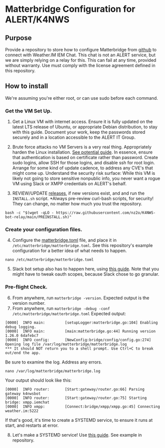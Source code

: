 # Matterbridge Configuration for ALERT/K4NWS
## Purpose
Provide a repository to store how to configure Matterbridge from [github](https://github.com/42wim/matterbridge) to connect with Weather.IM IEM Chat. This chat is not an ALERT service, but we are simply relying on a relay for this. This can fail at any time, provided without warranty. Use must comply with the license agreement defined in this repository.

## How to install
We're assuming you're either root, or can use sudo before each command.

### Get the VM Set Up.
1. Get a Linux VM with internet access. Ensure it is fully updated on the latest LTS release of Ubuntu, or appropriate Debian distribution, to stay with this guide. Document your work, keep the passwords stored securely and in a location accessible to the ALERT IT Group.
2. Brute force attacks no VM Servers is a very real thing. Appropriately harden the Linux installation. [See potential guide](https://www.digitalocean.com/community/tutorials/how-to-harden-openssh-on-ubuntu-20-04). In essence, ensure that authentication is based on certificate rather than password. Create sudo logins, allow SSH for those logins, and disable ssh for root login. Arrange for some kind of update cadence, to address any CVE's that might come up. Understand the security risk surface: While this VM is likely not going to store sensitive nonpublic info, you never want a rogue VM using Slack or XMPP credentials on ALERT's behalf.

3. REVIEW/UPDATE [releases](https://github.com/42wim/matterbridge/releases/), if new versions exist, and and run the `INSTALL.sh` script.
*Always pre-review curl-bash scripts, for security! They can change, no matter how much you trust the repository.
```
bash -c "$(wget -qLO - https://raw.githubusercontent.com/nz2o/K4NWS-bot-relay/main/PREINSTALL.sh)"
```

### Create your configuration files.
4. Configure the [matterbridge.toml](https://github.com/nz2o/K4NWS-bot-relay/blob/main/VM/etc/matterbridge/matterbridge.toml) file, and place it in `/etc/matterbridge/matterbridge.toml`. See this repository's example configuration for a better idea of what needs to happen.
```
nano /etc/matterbridge/matterbridge.toml
```

5. Slack bot setup also has to happen here, using [this guide](https://github.com/42wim/matterbridge/wiki/Slack-bot-setup#bot-based-setup). Note that you might have to tweak oauth scopes, because Slack chose to go granular.

### Pre-flight Check.
6. From anywhere, run `matterbridge -version`. Expected output is the version number.
7. From anywhere, run `matterbridge -debug -conf /etc/matterbridge/matterbridge.toml`
Expected output: 
```
[0000]  INFO main:         [setupLogger:matterbridge.go:104] Enabling debug logging.
[0000]  INFO main:         [main:matterbridge.go:44] Running version 1.26.0 6dafebc7
[0000]  INFO config:       [NewConfig:bridge/config/config.go:274] Opening log file /var/log/matterbridge/matterbridge.log
*** It should NOT return you to a shell prompt. Use Ctrl+C to break out/end the app.
```
Be sure to examine the log. Address any errors.
```
nano /var/log/matterbridge/matterbridge.log
```
Your output should look like this:
```
[0000]  INFO router:       [Start:gateway/router.go:66] Parsing gateway k4nwsbot
[0000]  INFO router:       [Start:gateway/router.go:75] Starting bridge: xmpp.iemchat
[0000]  INFO xmpp:         [Connect:bridge/xmpp/xmpp.go:45] Connecting weather.im:5222
```
If that's good, it's time to create a SYSTEMD service, to ensure it runs at start, and restarts at error.

8. Let's make a SYSTEMD service! Use [this guide](https://github.com/42wim/matterbridge/wiki/Service-files). See example in repository.
